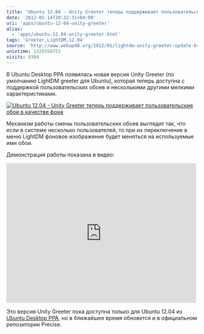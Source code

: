 ```yaml
---
title: 'Ubuntu 12.04 - Unity Greeter теперь поддерживает пользовательские обои в качестве фона'
date: '2012-01-14T20:32:31+04:00'
uri: 'apps/ubuntu-12-04-unity-greeter'
alias: 
  - 'apps/ubuntu-12.04-unity-greeter.html'
tags: 'Greeter,LightDM,12.04'
source: 'http://www.webupd8.org/2012/01/lightdm-unity-greeter-update-brings.html'
unixtime: 1326558751
visits: 9304
---
```

В Ubuntu Desktop PPA появилась новая версия Unity Greeter (по умолчанию LightDM greeter для Ubuntu), которая теперь доступна с поддержкой пользовательских обоев и несколькими другими мелкими характеристиками.

[![Ubuntu 12.04 - Unity Greeter теперь поддерживает пользовательские обои в качестве фона](img/2012/01/14/20-00/unity-greeter-6695429013-o.jpg)](img/2012/01/14/20-00/unity-greeter-6695429013-o.jpg)

Механизм работы смены пользовательских обоев выглядит так, что если в системе несколько пользователей, то при их переключение в меню LightDM фоновое изображение будет меняться на используемые ими обои.

Демонстрация работы показана в видео:

<iframe width="500" height="369" src="https://www.youtube.com/embed/38zYRLm7qbI" frameborder="0" allowfullscreen=""></iframe> 

Это версия Unity Greeter пока доступна только для Ubuntu 12.04 из [Ubuntu Desktop PPA](https://launchpad.net/~ubuntu-desktop/+archive/ppa), но в ближайшее время обновится и в официальном репозитории Precise.
